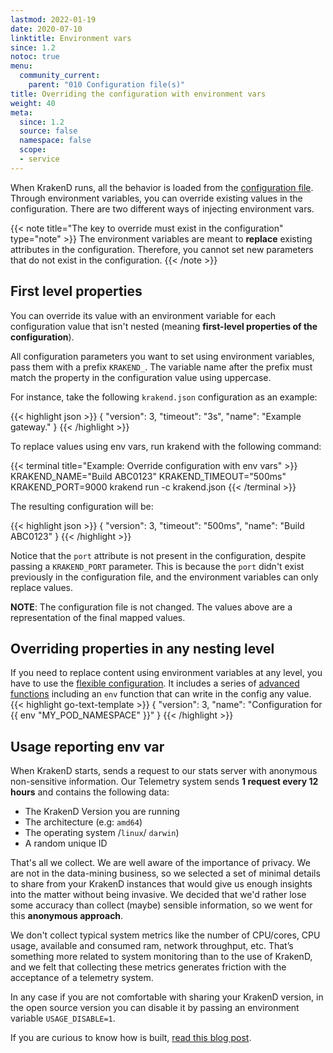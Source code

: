 ```yaml
---
lastmod: 2022-01-19
date: 2020-07-10
linktitle: Environment vars
since: 1.2
notoc: true
menu:
  community_current:
    parent: "010 Configuration file(s)"
title: Overriding the configuration with environment vars
weight: 40
meta:
  since: 1.2
  source: false
  namespace: false
  scope:
  - service
---
```

When KrakenD runs, all the behavior is loaded from the [configuration file](/docs/configuration/structure/). Through environment variables, you can override existing values in the configuration. There are two different ways of injecting environment vars.

{{< note title="The key to override must exist in the configuration" type="note" >}}
The environment variables are meant to **replace** existing attributes in the configuration. Therefore, you cannot set new parameters that do not exist in the configuration.
{{< /note >}}


## First level properties
You can override its value with an environment variable for each configuration value that isn't nested (meaning **first-level properties of the configuration**).

All configuration parameters you want to set using environment variables, pass them with a prefix `KRAKEND_`. The variable name after the prefix must match the property in the configuration value using uppercase.

For instance, take the following `krakend.json` configuration as an example:

{{< highlight json >}}
{
    "version": 3,
    "timeout": "3s",
    "name": "Example gateway."
}
{{< /highlight >}}


To replace values using env vars, run krakend with the following command:

{{< terminal title="Example: Override configuration with env vars" >}}
KRAKEND_NAME="Build ABC0123" KRAKEND_TIMEOUT="500ms" KRAKEND_PORT=9000 krakend run -c krakend.json
{{< /terminal >}}

The resulting configuration will be:

{{< highlight json >}}
{
    "version": 3,
    "timeout": "500ms",
    "name": "Build ABC0123"
}
{{< /highlight >}}

Notice that the `port` attribute is not present in the configuration, despite passing a `KRAKEND_PORT` parameter. This is because the `port` didn't exist previously in the configuration file, and the environment variables can only replace values.


**NOTE**: The configuration file is not changed. The values above are a representation of the final mapped values.

## Overriding properties in any nesting level
If you need to replace content using environment variables at any level, you have to use the [flexible configuration](/docs/configuration/flexible-config/). It includes a series of [advanced functions](/docs/configuration/flexible-config/#advanced-functions) including an `env` function that can write in the config any value.
{{< highlight go-text-template >}}
{
    "version": 3,
    "name": "Configuration for {{ env "MY_POD_NAMESPACE" }}"
}
{{< /highlight >}}

## Usage reporting env var
When KrakenD starts, sends a request to our stats server with anonymous non-sensitive information. Our Telemetry system sends **1 request every 12 hours** and contains the following data:

- The KrakenD Version you are running
- The architecture (e.g: `amd64`)
- The operating system /`linux`/ `darwin`)
- A random unique ID

That's all we collect. We are well aware of the importance of privacy. We are not in the data-mining business, so we selected a set of minimal details to share from your KrakenD instances that would give us enough insights into the matter without being invasive. We decided that we'd rather lose some accuracy than collect (maybe) sensible information, so we went for this **anonymous approach**.

We don't collect typical system metrics like the number of CPU/cores, CPU usage, available and consumed ram, network throughput, etc. That’s something more related to system monitoring than to the use of KrakenD, and we felt that collecting these metrics generates friction with the acceptance of a telemetry system.

In any case if you are not comfortable with sharing your KrakenD version, in the open source version you can disable it by passing an environment variable `USAGE_DISABLE=1`.

If you are curious to know how is built, [read this blog post](/blog/building-a-telemetry-service/).